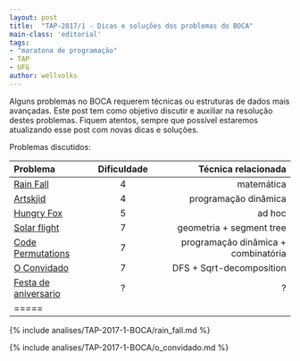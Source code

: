 ```yaml
---
layout: post
title:  "TAP-2017/1 - Dicas e soluções dos problemas do BOCA"
main-class: 'editorial'
tags:
- "maratona de programação"
- TAP
- UFG
author: wellvolks
---
```


Alguns problemas no BOCA requerem técnicas ou estruturas de dados mais avançadas. Este post tem como objetivo discutir e auxiliar na resolução destes problemas. Fiquem atentos, sempre que possível estaremos atualizando esse post com novas dicas e soluções.

Problemas discutidos:

| Problema				                | Dificuldade	| Técnica relacionada	                                |
|:--------------------------------------|:-------------:|------------------------------------------------------:|
|<a href="#rain">Rain Fall</a> 		            | 4   	| matemática		                                        |
|<a href="#artskjid">Artskjid </a>	                    | 4	    | programação dinâmica |
|<a href="#hungry">Hungry Fox</a>				            | 5		    | ad hoc		                                        |
|<a href="#solar">Solar flight</a>			        | 7 		| geometria + segment tree                        |
|<a href="#code">Code Permutations </a>			        | 7   | programação dinâmica + combinatória                    |
|<a href="#convidado">O Convidado </a>			        | 7   | DFS + Sqrt-decomposition                    |
|<a href="#festa">Festa de aniversario</a>	                    | ?		| ?				                    |
|=====

<p>

</p>


{% include analises/TAP-2017-1-BOCA/rain_fall.md %}

{% include analises/TAP-2017-1-BOCA/o_convidado.md %}

